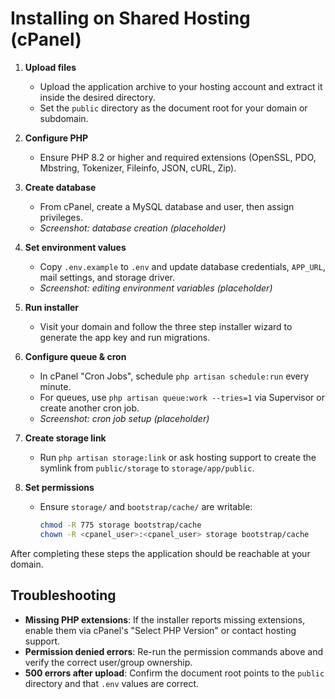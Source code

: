 # Installing on Shared Hosting (cPanel)

1. **Upload files**
   - Upload the application archive to your hosting account and extract it inside the desired directory.
   - Set the `public` directory as the document root for your domain or subdomain.
2. **Configure PHP**
   - Ensure PHP 8.2 or higher and required extensions (OpenSSL, PDO, Mbstring, Tokenizer, Fileinfo, JSON, cURL, Zip).
3. **Create database**
   - From cPanel, create a MySQL database and user, then assign privileges.
   - _Screenshot: database creation (placeholder)_
4. **Set environment values**
   - Copy `.env.example` to `.env` and update database credentials, `APP_URL`, mail settings, and storage driver.
   - _Screenshot: editing environment variables (placeholder)_
5. **Run installer**
   - Visit your domain and follow the three step installer wizard to generate the app key and run migrations.
6. **Configure queue & cron**
   - In cPanel "Cron Jobs", schedule `php artisan schedule:run` every minute.
   - For queues, use `php artisan queue:work --tries=1` via Supervisor or create another cron job.
   - _Screenshot: cron job setup (placeholder)_
7. **Create storage link**
   - Run `php artisan storage:link` or ask hosting support to create the symlink from `public/storage` to `storage/app/public`.

8. **Set permissions**
   - Ensure `storage/` and `bootstrap/cache/` are writable:
     ```bash
     chmod -R 775 storage bootstrap/cache
     chown -R <cpanel_user>:<cpanel_user> storage bootstrap/cache
     ```

After completing these steps the application should be reachable at your domain.

## Troubleshooting

- **Missing PHP extensions**: If the installer reports missing extensions, enable them via cPanel's "Select PHP Version" or contact hosting support.
- **Permission denied errors**: Re-run the permission commands above and verify the correct user/group ownership.
- **500 errors after upload**: Confirm the document root points to the `public` directory and that `.env` values are correct.
